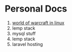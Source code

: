 # Personal Docs
1. [world of warcraft in linux](./wow.md)
2. lemp stack
3. mysql stuff
4. lemp stack
5. laravel hosting

